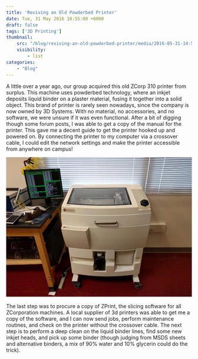```yaml
---
title: 'Reviving an Old Powderbed Printer'
date: Tue, 31 May 2016 10:55:00 +0000
draft: false
tags: ['3D Printing']
thumbnail: 
    src: "/blog/reviving-an-old-powderbed-printer/media/2016-05-31-14-53-43.jpg"
    visibility:
        - list
categories:
    - "Blog"
---
```


A little over a year ago, our group acquired this old ZCorp 310 printer from surplus. This machine uses powderbed technology, where an inkjet deposits liquid binder on a plaster material, fusing it together into a solid object. This brand of printer is rarely seen nowadays, since the company is now owned by 3D Systems. With no material, no accessories, and no software, we were unsure if it was even functional. After a bit of digging though some forum posts, I was able to get a copy of the manual for the printer. This gave me a decent guide to get the printer hooked up and powered on. By connecting the printer to my computer via a crossover cable, I could edit the network settings and make the printer accessible from anywhere on campus!

![2016-05-31 14.53.48](media/2016-05-31-14-53-48.jpg)

The last step was to procure a copy of ZPrint, the slicing software for all ZCorporation machines. A local supplier of 3d printers was able to get me a copy of the software, and I can now send jobs, perform maintenance routines, and check on the printer without the crossover cable. The next step is to perform a deep clean on the liquid binder lines, find some new inkjet heads, and pick up some binder (though judging from MSDS sheets and alternative binders, a mix of 90% water and 10% glycerin could do the trick).